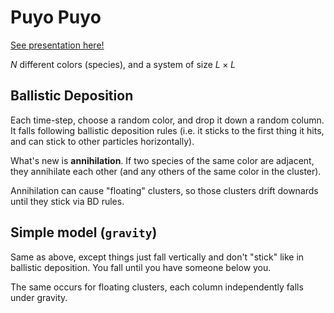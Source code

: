# Puyo Puyo

[See presentation here!](https://rizfn.github.io/Sequential-Spatial-Killing/presentations/puyopuyo_apr16)

$N$ different colors (species), and a system of size $L\times L$

## Ballistic Deposition

Each time-step, choose a random color, and drop it down a random column. It falls following ballistic deposition rules (i.e. it sticks to the first thing it hits, and can stick to other particles horizontally).

What's new is **annihilation**. If two species of the same color are adjacent, they annihilate each other (and any others of the same color in the cluster).

Annihilation can cause "floating" clusters, so those clusters drift downards until they stick via BD rules.

## Simple model (`gravity`)

Same as above, except things just fall vertically and don't "stick" like in ballistic deposition. You fall until you have someone below you.

The same occurs for floating clusters, each column independently falls under gravity.